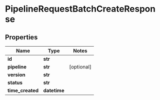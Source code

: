 # PipelineRequestBatchCreateResponse

## Properties
Name | Type | Notes
------------ | ------------- | -------------
**id** | **str** | 
**pipeline** | **str** | [optional] 
**version** | **str** | 
**status** | **str** | 
**time_created** | **datetime** | 



